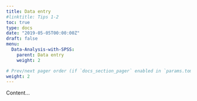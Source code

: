 ```yaml
---
title: Data entry
#linktitle: Tips 1-2
toc: true
type: docs
date: "2019-05-05T00:00:00Z"
draft: false
menu:
  Data-Analysis-with-SPSS:
    parent: Data entry
    weight: 2

# Prev/next pager order (if `docs_section_pager` enabled in `params.toml`)
weight: 2
---
```


Content...
